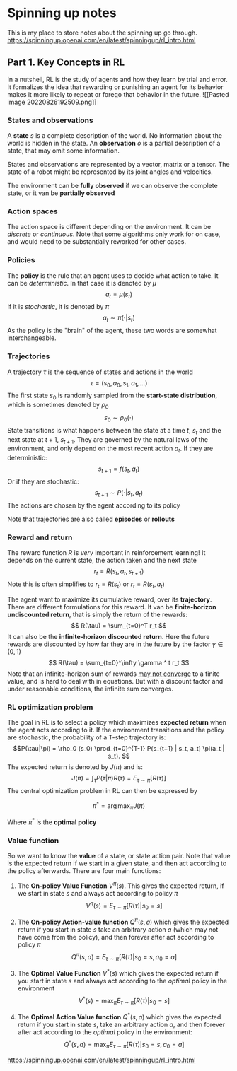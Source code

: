 # Spinning up notes
This is my place to store notes about the spinning up go through.
https://spinningup.openai.com/en/latest/spinningup/rl_intro.html

## Part 1. Key Concepts in RL

In a nutshell, RL is the study of agents and how they learn by trial and error. It formalizes the idea that rewarding or punishing an agent for its behavior makes it more likely to repeat or forego that behavior in the future.
![[Pasted image 20220826192509.png]]

### States and observations
A **state** $s$ is a complete description of the world. No information about the world is hidden in the state.
An **observation** $o$ is a partial description of a state, that may omit some information.

States and observations are represented by a vector, matrix or a tensor.  The state of a robot might be represented by its joint angles and velocities.

The environment can be **fully observed** if we can observe the complete state, or it van be **partially observed**

### Action spaces
The action space is different depending on the environment. It can be *discrete* or *continuous*. Note that some algorithms only work for on case, and would need to be substantially reworked for other cases.

### Policies
The **policy** is the rule that an agent uses to decide what action to take. It can be *deterministic*. In that case it is denoted by $\mu$
$$
a_t = \mu(s_t)
$$
If it is *stochastic*, it is denoted by $\pi$
$$
a_t \sim \pi(\cdot|s_t)
$$
As the policy is the "brain" of the agent, these two words are somewhat interchangeable.


### Trajectories
A trajectory $\tau$ is the sequence of states and actions in the world
$$
\tau = (s_0,a_0,s_1,a_1,\dots)
$$
The first state $s_0$ is randomly sampled from the **start-state distribution**, which is sometimes denoted by $\rho_0$
$$
s_0 \sim \rho_0(\cdot)
$$
State transitions is what happens between the state at a time $t$, $s_t$ and the next state at $t+1$, $s_{t+1}$. They are governed by the natural laws of the environment, and only depend on the most recent action $a_t$. If they are deterministic:
$$
s_{t+1} = f(s_t,a_t)
$$
Or if they are stochastic:
$$
s_{t+1} \sim P(\cdot|s_t,a_t)
$$
The actions are chosen by the agent according to its policy

Note that trajectories are also called **episodes** or **rollouts**

### Reward and return
The reward function $R$ is *very* important in reinforcement learning! It depends on the current state, the action taken and the next state
$$
r_t = R(s_t,a_t,s_{t+1})
$$
Note this is often simplifies to $r_t = R(s_t)$ or $r_t = R(s_t,a_t)$

The agent want to maximize its cumulative reward, over its **trajectory**. There are different formulations for this reward. It van be **finite-horizon undiscounted return**, that is simply the return of the rewards:
$$
R(\tau) = \sum_{t=0}^T r_t
$$
It can also be the **infinite-horizon discounted return**. Here the future rewards are discounted by how far they are in the future by the factor $\gamma \in(0,1)$ 
$$
R(\tau) = \sum_{t=0}^\infty \gamma ^ t r_t
$$
Note that an infinite-horizon sum of rewards [may not converge](https://en.wikipedia.org/wiki/Convergent_series) to a finite value, and is hard to deal with in equations. But with a discount factor and under reasonable conditions, the infinite sum converges.



### RL optimization problem
The goal in RL is to select a policy which maximizes **expected return** when the agent acts according to it.
If the environment transitions and the policy are stochastic, the probability of a T-step trajectory is:
$$P(\tau|\pi) = \rho_0 (s_0) \prod_{t=0}^{T-1} P(s_{t+1} | s_t, a_t) \pi(a_t | s_t). $$
The expected return is denoted by $J(\pi)$ and is:
$$ J(\pi) = \int_{\tau} P(\tau|\pi) R(\tau) = E_{\tau\sim \pi} [{R(\tau)}] $$
The central optimization problem in RL can then be expressed by

$$ \pi^* = \arg \max_{\pi} J(\pi) $$

Where $\pi^*$ is the **optimal policy**

### Value function
So we want to know the **value** of a state, or state action pair. 
Note that value is the expected return if we start in a given state, and then act according to the policy afterwards. 
There are four main functions:
1) The **On-policy Value Function** $V^\pi(s)$. This gives the expected return, if we start in state $s$ and always act according to policy $\pi$
$$V^{\pi}(s) = E_{\tau \sim \pi}{[R(\tau)\left| s_0 = s\right.}]$$

2) The **On-policy Action-value function** $Q^\pi(s,a)$ which gives the expected return if you start in state $s$ take an arbitrary action $a$ (which may not have come from the policy), and then forever after act according to policy $\pi$
$$
Q^{\pi}(s,a) = E_{\tau \sim \pi}[{R(\tau)\left| s_0 = s, a_0 = a\right.} ]
$$

3) The **Optimal Value Function** $V^*(s)$ which gives the expected return if you start in state $s$ and always act according to the *optimal* policy in the environment
$$V^{*}(s) =\max_{\pi} E_{\tau \sim \pi}{[R(\tau)\left| s_0 = s\right.}]$$

4) The **Optimal Action Value function** $Q^*(s,a)$ which gives the expected return if you start in state $s$, take an arbitrary action $a$, and then forever after act according to the _optimal_ policy in the environment:
$$
Q^{*}(s,a) = \max_\pi E_{\tau \sim \pi}[{R(\tau)\left| s_0 = s, a_0 = a\right.} ]
$$

https://spinningup.openai.com/en/latest/spinningup/rl_intro.html